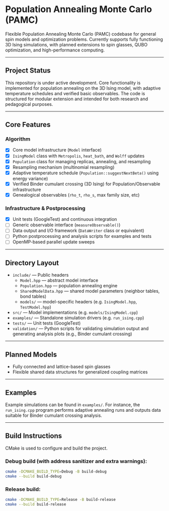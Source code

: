 # Population Annealing Monte Carlo (PAMC)

Flexible Population Annealing Monte Carlo (PAMC) codebase for general spin models and optimization problems. Currently supports fully functioning 3D Ising simulations, with planned extensions to spin glasses, QUBO optimization, and high-performance computing.

---

## Project Status

This repository is under active development. Core functionality is implemented for population annealing on the 3D Ising model, with adaptive temperature schedules and verified basic observables. The code is structured for modular extension and intended for both research and pedagogical purposes.

---

## Core Features

### Algorithm

- [x] Core model infrastructure (`Model` interface)
- [x] `IsingModel` class with `Metropolis`, `heat_bath`, and `Wolff` updates
- [x] `Population` class for managing replicas, annealing, and resampling
- [x] Resampling mechanism (multinomial resampling)
- [x] Adaptive temperature schedule (`Population::suggestNextBeta()` using energy variance)
- [x] Verified Binder cumulant crossing (3D Ising) for Population/Observable infrastructure
- [x] Genealogical observables (`rho_t`, `rho_s`, max family size, etc)

### Infrastructure & Postprocessing

- [x] Unit tests (GoogleTest) and continuous integration
- [ ] Generic observable interface (`measureObservable()`)
- [ ] Data output and I/O framework (`DataWriter` class or equivalent)
- [ ] Python postprocessing and analysis scripts for examples and tests
- [ ] OpenMP-based parallel update sweeps

---

## Directory Layout

- `include/` — Public headers
  - `Model.hpp` — abstract model interface
  - `Population.hpp` — population annealing engine
  - `SharedModelData.hpp` — shared model parameters (neighbor tables, bond tables)
  - `models/` — model-specific headers (e.g. `IsingModel.hpp`, `TestModel.hpp`)
- `src/` — Model implementations (e.g. `models/IsingModel.cpp`)
- `examples/` — Standalone simulation drivers (e.g. `run_ising.cpp`)
- `tests/` — Unit tests (GoogleTest)
- `validation/` — Python scripts for validating simulation output and generating analysis plots (e.g., Binder cumulant crossing)

---

## Planned Models

- Fully connected and lattice-based spin glasses
- Flexible shared data structures for generalized coupling matrices

---

## Examples

Example simulations can be found in `examples/`. For instance, the `run_ising.cpp` program performs adaptive annealing runs and outputs data suitable for Binder cumulant crossing analysis.

---

## Build Instructions

CMake is used to configure and build the project.

### Debug build (with address sanitizer and extra warnings):

```bash
cmake -DCMAKE_BUILD_TYPE=Debug -B build-debug
cmake --build build-debug
```

### Release build:

```bash
cmake -DCMAKE_BUILD_TYPE=Release -B build-release
cmake --build build-release
```
